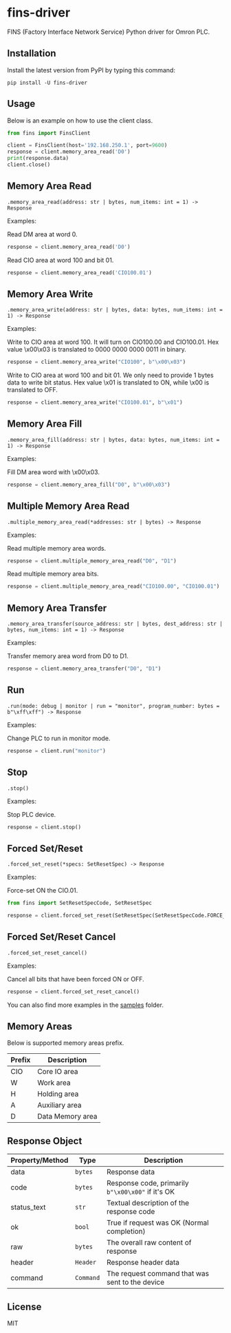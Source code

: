 # fins-driver

FINS (Factory Interface Network Service) Python driver for Omron PLC.

## Installation

Install the latest version from PyPI by typing this command:

    pip install -U fins-driver

## Usage

Below is an example on how to use the client class.

```python
from fins import FinsClient

client = FinsClient(host='192.168.250.1', port=9600)
response = client.memory_area_read('D0')
print(response.data)
client.close()
```

## Memory Area Read

`.memory_area_read(address: str | bytes, num_items: int = 1) -> Response`

Examples:

Read DM area at word 0.

```python
response = client.memory_area_read('D0')
```

Read CIO area at word 100 and bit 01.

```python
response = client.memory_area_read('CIO100.01')
```

## Memory Area Write

`.memory_area_write(address: str | bytes, data: bytes, num_items: int = 1) -> Response`

Examples:

Write to CIO area at word 100. It will turn on CIO100.00 and CIO100.01. Hex
value \x00\x03 is translated to 0000 0000 0000 0011 in binary.

```python
response = client.memory_area_write("CIO100", b"\x00\x03")
```

Write to CIO area at word 100 and bit 01. We only need to provide 1 bytes data
to write bit status. Hex value \x01 is translated to ON, while \x00 is
translated to OFF.

```python
response = client.memory_area_write("CIO100.01", b"\x01")
```

## Memory Area Fill

`.memory_area_fill(address: str | bytes, data: bytes, num_items: int = 1) -> Response`

Examples:

Fill DM area word with \x00\x03.

```python
response = client.memory_area_fill("D0", b"\x00\x03")
```

## Multiple Memory Area Read

`.multiple_memory_area_read(*addresses: str | bytes) -> Response`

Examples:

Read multiple memory area words.

```python
response = client.multiple_memory_area_read("D0", "D1")
```

Read multiple memory area bits.

```python
response = client.multiple_memory_area_read("CIO100.00", "CIO100.01")
```

## Memory Area Transfer

`.memory_area_transfer(source_address: str | bytes, dest_address: str | bytes, num_items: int = 1) -> Response`

Examples:

Transfer memory area word from D0 to D1.

```python
response = client.memory_area_transfer("D0", "D1")
```

## Run

`.run(mode: debug | monitor | run = "monitor", program_number: bytes = b"\xff\xff") -> Response`

Examples:

Change PLC to run in monitor mode.

```python
response = client.run("monitor")
```

## Stop

`.stop()`

Examples:

Stop PLC device.

```python
response = client.stop()
```

## Forced Set/Reset

`.forced_set_reset(*specs: SetResetSpec) -> Response`

Examples:

Force-set ON the CIO.01.

```python
from fins import SetResetSpecCode, SetResetSpec

response = client.forced_set_reset(SetResetSpec(SetResetSpecCode.FORCE_SET, "CIO0.01"))
```

## Forced Set/Reset Cancel

`.forced_set_reset_cancel()`

Examples:

Cancel all bits that have been forced ON or OFF.

```python
response = client.forced_set_reset_cancel()
```

You can also find more examples in the [samples](samples/) folder.

## Memory Areas

Below is supported memory areas prefix.

| Prefix |   Description    |
| ------ | ---------------- |
| CIO    | Core IO area     |
| W      | Work area        |
| H      | Holding area     |
| A      | Auxiliary area   |
| D      | Data Memory area |

## Response Object

| Property/Method |   Type    |                    Description                    |
| --------------- | --------- | ------------------------------------------------- |
| data            | `bytes`   | Response data                                     |
| code            | `bytes`   | Response code, primarily `b"\x00\x00"` if it's OK |
| status_text     | `str`     | Textual description of the response code          |
| ok              | `bool`    | True if request was OK (Normal completion)        |
| raw             | `bytes`   | The overall raw content of response               |
| header          | `Header`  | Response header data                              |
| command         | `Command` | The request command that was sent to the device   |

## License

MIT
